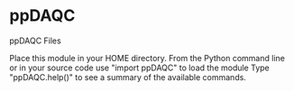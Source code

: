 ppDAQC
======

ppDAQC Files

Place this module in your HOME directory.
From the Python command line or in your source code use "import ppDAQC" to load the module
Type "ppDAQC.help()" to see a summary of the available commands.
